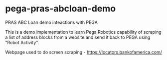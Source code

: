 # pega-pras-abcloan-demo

PRAS ABC Loan demo inteactions with PEGA

This is a demo implementation to learn Pega Robotics capability of scraping a list of address blocks from a website and send it back to PEGA using "Robot Activity".

Webpage used to do screen scraping - https://locators.bankofamerica.com/
